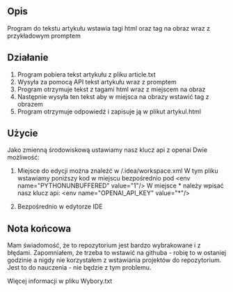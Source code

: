 ## Opis

Program do tekstu artykułu wstawia tagi html oraz tag na obraz wraz z przykładowym promptem


## Działanie

1. Program pobiera tekst artykułu z pliku article.txt
2. Wysyła za pomocą API tekst artykułu wraz z promptem
3. Program otrzymuje tekst z tagami html wraz z miejscem na obraz
4. Następnie wysyła ten tekst aby w miejsca na obrazy wstawić tag z obrazem
5. Program otrzymuje odpowiedź i zapisuje ją w plikut artykul.html


## Użycie

Jako zmienną środowiskową ustawiamy nasz klucz api z openai
Dwie możliwość:
1. Miejsce do edycji można znaleźć w /.idea/workspace.xml
W tym pliku wstawiamy poniższy kod w miejscu bezpośrednio pod \<env name="PYTHONUNBUFFERED" value="1"/>
W miejsce * należy wpisać nasz klucz api:
\<env name="OPENAI_API_KEY" value="*"/>

2. Bezpośrednio w edytorze IDE 


## Nota końcowa

Mam świadomość, że to repozytorium jest bardzo wybrakowane i z błędami. Zapomniałem, że trzeba to wstawić na githuba - robię to w ostaniej godzinie a nigdy nie korzystałem z wstawiania projektów do repozytorium. Jest to do nauczenia - nie będzie z tym problemu.

Więcej informacji w pliku Wybory.txt

